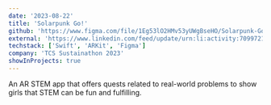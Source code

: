 ```yaml
---
date: '2023-08-22'
title: 'Solarpunk Go!'
github: 'https://www.figma.com/file/1Eg53lO2HMv53yUWgBseHO/Solarpunk-Go!?type=design&t=GJiLu9abTeJ9eIzK-6'
external: 'https://www.linkedin.com/feed/update/urn:li:activity:7099721272506421248/'
techstack: ['Swift', 'ARKit', 'Figma']
company: 'TCS Sustainathon 2023'
showInProjects: true
---
```


An AR STEM app that offers quests related to real-world problems to show girls that STEM can be fun and fulfilling.
